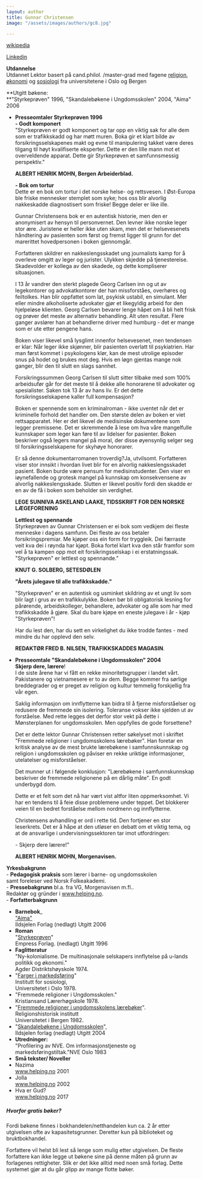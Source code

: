 ```yaml
---
layout: author
title: Gunnar Christensen
image: "/assets/images/authors/gc8.jpg"

---
```

[wikipedia](https://no.wikipedia.org/wiki/Gunnar_Christensen_%28forfatter%29)

[Linkedin](https://www.linkedin.com/in/gunnar-christensen-ba257b190/?midToken=AQFdzOWMeaVi0g&trk=eml-email_accept_invite_single_01-header-35-profile&trkEmail=eml-email_accept_invite_single_01-header-35-profile-null-cgu7ze%7Ejyun9joy%7Ec9-null-neptune%2Fprofile%7Evanity%2Eview " linkedin")

**Utdannelse**  
Utdannet Lektor basert på cand.philol. /master-grad med fagene [religion](http://www.helping.no/religioner.htm), [økonomi](http://www.helping.no/okonomi.htm) og [sosiologi](http://www.helping.no/farger.htm) fra universitetene i Oslo og Bergen

**Utgitt bøkene:  
**"Styrkeprøven" 1996, "Skandalebøkene i Ungdomsskolen" 2004, "Aima" 2006

* **Presseomtaler Styrkeprøven 1996**  
  **- Godt komponert**  
  "Styrkeprøven er godt komponert og tar opp en viktig sak for alle dem som er trafikkskadd og har møtt muren. Boka gir et klart bilde av forsikringsselskapenes makt og evne til manipulering takket være deres tilgang til høyt kvalifiserte eksperter. Dette er den lille mann mot et overveldende apparat. Dette gir Styrkeprøven et samfunnsmessig perspektiv."

  **ALBERT HENRIK MOHN, Bergen Arbeiderblad.**

  **- Bok om tortur**  
  Dette er en bok om tortur i det norske helse- og rettsvesen. I Øst-Europa ble friske mennesker stemplet som syke; hos oss blir alvorlig nakkeskadde diagnostisert som friske! Begge deler er like ille.

  Gunnar Christensens bok er en autentisk historie, men den er anonymisert av hensyn til personvernet. Den levner ikke norske leger stor ære. Juristene er heller ikke uten skam, men det er helsevesenets håndtering av pasienten som først og fremst ligger til grunn for det marerittet hovedpersonen i boken gjennomgår.

  Forfatteren skildrer en nakkeslengsskadet ung journalists kamp for å overleve omgitt av leger og jurister. Ulykken skjedde på tjenestereise. Skadevolder er kollega av den skadede, og dette kompliserer situasjonen.

  I 13 år vandrer den sterkt plagede Georg Carlsen inn og ut av legekontorer og advokatkontorer der han missforståes, overhøres og feiltolkes. Han blir oppfattet som lat, psykisk ustabil, en simulant. Mer eller mindre alkoholiserte advokater gjør et likegyldig arbeid for den hjelpeløse klienten. Georg Carlsen bevarer lenge håpet om å bli helt frisk og prøver det meste av alternativ behandling. Alt uten resultat. Flere ganger avslører han at behandlerne driver med humburg - det er mange som er ute etter pengene hans.

  Boken viser likevel små lysglimt innenfor helsevesenet, men tendensen er klar: Når leger ikke skjønner, blir pasienten overlatt til psykiatrien. Har man først kommet i psykologens klør, kan de mest utrolige episoder snus på hodet og brukes mot deg. Hvis en løgn gjentas mange nok ganger, blir den til slutt en slags sannhet.

  Forsikringssummen Georg Carlsen til slutt sitter tilbake med som 100% arbeidsufør går for det meste til å dekke alle honorarene til advokater og spesialister. Saken tok 13 år av hans liv. Er det dette forsikringsselskapene kaller full kompensasjon?

  Boken er spennende som en kriminalroman - ikke uventet når det er kriminelle forhold det handler om. Den største delen av boken er viet rettsapparatet. Her er det likevel de medisinske dokumentene som legger premissene. Det er skremmende å lese om hva våre mangelfulle kunnskaper som leger kan føre til av lidelser for pasienter. Boken beskriver også legers mangel på moral, der disse øyensynlig selger seg til forsikringsselskapene for skyhøye honorarer.

  Er så denne dokumentarromanen troverdig?Ja, utvilsomt. Forfatteren viser stor innsikt i hvordan livet blir for en alvorlig nakkeslengsskadet pasient. Boken burde være pensum for medisinstudenter. Den viser en iøynefallende og grotesk mangel på kunnskap om konsekvensene av alvorlig nakkeslengsskade. Slutten er likevel positiv fordi den skadde er en av de få i boken som beholder sin verdighet.

  **LEGE SUNNIVA ASKELAND LAAKE, TIDSSKRIFT FOR DEN NORSKE LÆGEFORENING**

  **Lettlest og spennande**  
  Styrkeprøven av Gunnar Christensen er ei bok som vedkjem dei fleste menneske i dagens samfunn. Dei fleste av oss betaler forsikringspremiar. Me kjøper oss ein form for tryggleik. Dei færraste veit kva dei i røynda har kjøpt. Boka fortel klart kva den står framfor som vel å ta kampen opp mot eit forsikringsselskap i ei erstatningssak. "Styrkeprøven" er lettlest og spennande."

  **KNUT G. SOLBERG, SETESDØLEN**

  **"Årets julegave til alle trafikkskadde."**

  "Styrkeprøven" er en autentisk og usminket skildring av et ungt liv som blir lagt i grus av en trafikkulykke. Boken bør bli obligatorisk lesning for pårørende, arbeidskolleger, behandlere, advokater og alle som har med trafikkskadde å gjøre. Skal du bare kjøpe en eneste julegave i år - kjøp "Styrkeprøven"!

  Har du lest den, har du sett en virkelighet du ikke trodde fantes - med mindre du har opplevd den selv.

  **REDAKTØR FRED B. NILSEN, TRAFIKKSKADDES MAGASIN**.
* **Presseomtale "Skandalebøkene i Ungdomsskolen" 2004  
  Skjerp dere, lærere**!  
  I de siste årene har vi fått en rekke minoritetsgrupper i landet vårt. Pakistanere og vietnamesere er to av dem. Begge kommer fra sørlige breddegrader og er preget av religion og kultur temmelig forskjellig fra vår egen.

  Saklig informasjon om innflytterne kan bidra til å fjerne misforståelser og redusere de fremmede sin isolering. Toleranse vokser ikke sjelden ut av forståelse. Med rette legges det derfor stor vekt på dette i Mønsterplanen for ungdomsskolen. Men oppfylles de gode forsettene?

  Det er dette lektor Gunnar Christensen retter søkelyset mot i skriftet "Fremmede religioner i ungdomsskolens lærebøker". Han foretar en kritisk analyse av de mest brukte lærebøkene i samfunnskunnskap og religion i ungdomsskolen og påviser en rekke uriktige informasjoner, utelatelser og misforståelser.

  Det munner ut i følgende konklusjon: "Lærebøkene i samfunnskunnskap beskriver de fremmede religionene på en dårlig måte". En godt underbygd dom.

  Dette er et felt som det nå har vært vist altfor liten oppmerksomhet. Vi har en tendens til å feie disse problemene under teppet. Det blokkerer veien til en bedret forståelse mellom nordmenn og innflytterne.

  Christensens avhandling er ord i rette tid. Den fortjener en stor leserkrets. Det er å håpe at den utløser en debatt om et viktig tema, og at de ansvarlige i undervisningssektoren tar imot utfordringen:

  \- Skjerp dere lærere!"

  **ALBERT HENRIK MOHN, Morgenavisen.**

**Yrkesbakgrunn**  
\- **Pedagogisk praksis** som lærer i barne- og ungdomsskolen  
samt foreleser ved Norsk Folkeakademi.  
\- **Pressebakgrunn** bl.a. fra VG, Morgenavisen m.fl..  
Redaktør og gründer i www.helping.no.  
\- **Forfatterbakgrunn**

* **Barnebok**_  
  ["Aima"](http://www.helping.no/aima.htm)  
  Ildsjelen Forlag (nedlagt) Utgitt 2006
* **Roman**  
  "[Styrkeprøven](http://www.helping.no/presse.htm)"  
  Empress Forlag. (nedlagt) Utgitt 1996
* **Faglitteratur**  
  "Ny-kolonialisme. De multinasjonale selskapers innflytelse på u-lands politikk og økonomi."  
  Agder Distriktshøyskole 1974.
* "[Farger i markedsføring](http://www.helping.no/farger.htm)"  
  Institutt for sosiologi,  
  Universitetet i Oslo 1978.
* "Fremmede religioner i Ungdomsskolen."  
  Kristiansand Lærerhøgskole 1978.
* "[Fremmede religioner i ungdomsskolens lærebøker](http://www.helping.no/religioner2.htm)".  
  Religionshistorisk institutt  
  Universitetet i Bergen 1982.
* "[Skandalebøkene i Ungdomsskolen](http://www.helping.no/skandalebokene.htm)",  
  Ildsjelen forlag (nedlagt) Utgitt 2004
* **Utredninger:**  
  "Profilering av NVE. Om informasjonstjeneste og markedsføringstiltak."NVE Oslo 1983
* **Små tekster/ Noveller**
* Nazima  
  www.helping.no 2001
* Jolla  
  www.helping.no 2002
* Hva er Gud?[  
  ](http://www.helping.no/gud.html) www.helping.no 2017

##### **Hvorfor gratis bøker?**

Fordi bøkene finnes i bokhandelen/netthandelen kun ca. 2 år etter utgivelsen ofte av kapasitetsgrunner. Deretter kun på biblioteket og bruktbokhandel.

Forfattere vil helst bli lest så lenge som mulig etter utgivelsen. De fleste forfattere kan ikke legge ut bøkene sine på denne måten på grunn av forlagenes rettigheter. Slik er det ikke alltid med noen små forlag. Dette systemet gjør at du går glipp av mange flotte bøker.